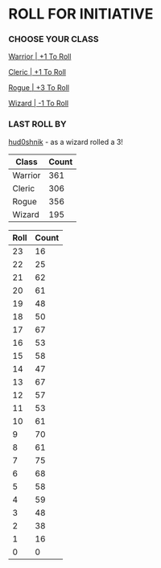 # ROLL FOR INITIATIVE
### CHOOSE YOUR CLASS

[Warrior | +1 To Roll](https://github.com/benjaminsampica/benjaminsampica/issues/new?title=roll%7Cwarrior&body=Just+click+%27Submit+new+issue%27.)

[Cleric | +1 To Roll](https://github.com/benjaminsampica/benjaminsampica/issues/new?title=roll%7Ccleric&body=Just+click+%27Submit+new+issue%27.)

[Rogue | +3 To Roll](https://github.com/benjaminsampica/benjaminsampica/issues/new?title=roll%7Crogue&body=Just+click+%27Submit+new+issue%27.)

[Wizard | -1 To Roll](https://github.com/benjaminsampica/benjaminsampica/issues/new?title=roll%7Cwizard&body=Just+click+%27Submit+new+issue%27.)
### LAST ROLL BY
[hud0shnik](https://www.github.com/hud0shnik) - as a wizard rolled a 3!

|Class|Count|
|-|-|
|Warrior|361|
|Cleric|306|
|Rogue|356|
|Wizard|195|

|Roll|Count|
|-|-|
|23|16
|22|25
|21|62
|20|61
|19|48
|18|50
|17|67
|16|53
|15|58
|14|47
|13|67
|12|57
|11|53
|10|61
|9|70
|8|61
|7|75
|6|68
|5|58
|4|59
|3|48
|2|38
|1|16
|0|0
